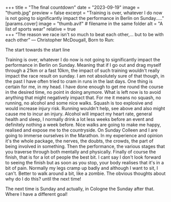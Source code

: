 +++
title = "The final countdown"
date = "2023-09-19"
image = "thumb.jpg"
preview = false
excerpt = "Training is over, whatever I do now is not going to significantly impact the performance in Berlin on Sunday....."
[params.cover]
image = "thumb.avif"   # filename in the same folder
alt = "A list of sports wear"
relative = true  
+++
“The reason we race isn't so much to beat each other,... but to be with each other” — Christopher McDougall, Born to Run:

The start towards the start line

Training is over, whatever I do now is not going to significantly impact the performance in Berlin on Sunday. Meaning that if I go out and drag myself through a 21km or a fast 10km, the impact of such training wouldn't really impact the race result on sunday. I am not absolutely sure of that though, in the past I have often tried to cram in runs in the last days. One thing is certain for me, in my head. I have done enough to get me round the course in the desired time, no point in doing anymore. What is left now is to avoid anything that might negatively impact that. For me it means no squash, no running, no alcohol and some nice walks. Squash is too explosive and would increase injury risk. Running wouldn't help, see above and also might cause me to incur an injury. Alcohol will impact my heart rate, general health and sleep, I normally drink a lot less weeks before an event and definitely nothing a week before. Nice walks are going to make me happy, realised and expose me to the countryside. On Sunday Colleen and I are going to immerse ourselves in the Marathon. In my experience and opinion it's the whole package, the nerves, the doubts, the crowds, the part of being involved in something. Then the performance, the various stages that you traverse through both mentally and physically. Finally of course the finish, that is for a lot of people the best bit. I cant say I don't look forward to seeing the finish but as soon as you stop, your body realises that it's in a bit of pain. Normally my legs cramp up badly and although I want to sit, I can't. Better to walk around a bit, like a zombie. The obvious thoughts about why do I do this? until the next time!

The next time is Sunday and actually, in Cologne the Sunday after that. Where I have a different goal!